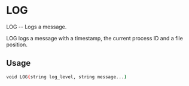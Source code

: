 # LOG
LOG -- Logs a message.

LOG logs a message with a timestamp, the current process ID and a file
position.

## Usage
```sh
void LOG(string log_level, string message...)
```
